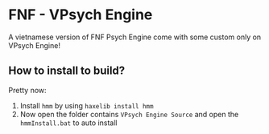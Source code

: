 # FNF - VPsych Engine
A vietnamese version of FNF Psych Engine come with some custom only on VPsych Engine!

## How to install to build?
Pretty now:

1. Install `hmm` by using `haxelib install hmm`
2. Now open the folder contains `VPsych Engine Source` and open the `hmmInstall.bat` to auto install